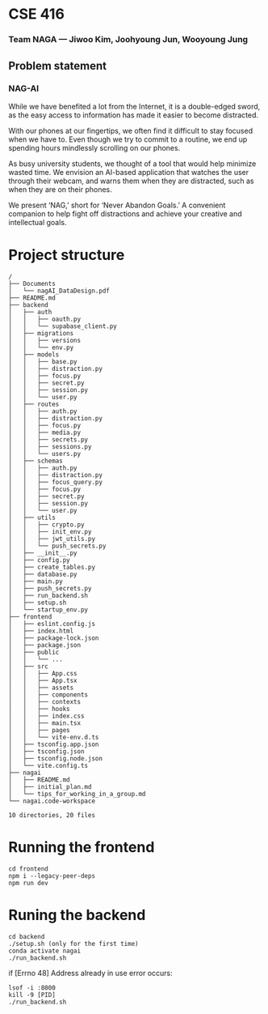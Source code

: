 # CSE 416
### Team NAGA — Jiwoo Kim, Joohyoung Jun, Wooyoung Jung

## Problem statement
### NAG-AI
While we have benefited a lot from the Internet, it is a double-edged sword, as the easy access to information has made it easier to become distracted. 
   
With our phones at our fingertips, we often find it difficult to stay focused when we have to. Even though we try to commit to a routine, we end up spending hours mindlessly scrolling on our phones. 
   
As busy university students, we thought of a tool that would help minimize wasted time. We envision an AI-based application that watches the user through their webcam, and warns them when they are distracted, such as when they are on their phones.
   
We present ‘NAG,’ short for ‘Never Abandon Goals.’ A convenient companion to help fight off distractions and achieve your creative and intellectual goals.


# Project structure
```
/
├── Documents
│   └── nagAI_DataDesign.pdf
├── README.md
├── backend
│   ├── auth
│   │   ├── oauth.py
│   │   └── supabase_client.py
│   ├── migrations
│   │   ├── versions
│   │   └── env.py
│   ├── models
│   │   ├── base.py
│   │   ├── distraction.py
│   │   ├── focus.py
│   │   ├── secret.py
│   │   ├── session.py
│   │   └── user.py
│   ├── routes
│   │   ├── auth.py
│   │   ├── distraction.py
│   │   ├── focus.py
│   │   ├── media.py
│   │   ├── secrets.py
│   │   ├── sessions.py
│   │   └── users.py
│   ├── schemas
│   │   ├── auth.py
│   │   ├── distraction.py
│   │   ├── focus_query.py
│   │   ├── focus.py
│   │   ├── secret.py
│   │   ├── session.py
│   │   └── user.py
│   ├── utils
│   │   ├── crypto.py
│   │   ├── init_env.py
│   │   ├── jwt_utils.py
│   │   └── push_secrets.py
│   ├── __init__.py
│   ├── config.py
│   ├── create_tables.py
│   ├── database.py
│   ├── main.py
│   ├── push_secrets.py
│   ├── run_backend.sh
│   ├── setup.sh
│   └── startup_env.py
├── frontend
│   ├── eslint.config.js
│   ├── index.html
│   ├── package-lock.json
│   ├── package.json
│   ├── public
│   │   └── ...
│   ├── src
│   │   ├── App.css
│   │   ├── App.tsx
│   │   ├── assets
│   │   ├── components
│   │   ├── contexts
│   │   ├── hooks
│   │   ├── index.css
│   │   ├── main.tsx
│   │   ├── pages
│   │   └── vite-env.d.ts
│   ├── tsconfig.app.json
│   ├── tsconfig.json
│   ├── tsconfig.node.json
│   └── vite.config.ts
├── nagai
│   ├── README.md
│   ├── initial_plan.md
│   └── tips_for_working_in_a_group.md
└── nagai.code-workspace

10 directories, 20 files
```

# Running the frontend
```
cd frontend
npm i --legacy-peer-deps
npm run dev
```

# Runing the backend
```
cd backend
./setup.sh (only for the first time)
conda activate nagai
./run_backend.sh
```

if [Errno 48] Address already in use error occurs: 
```
lsof -i :8000
kill -9 [PID]
./run_backend.sh
```